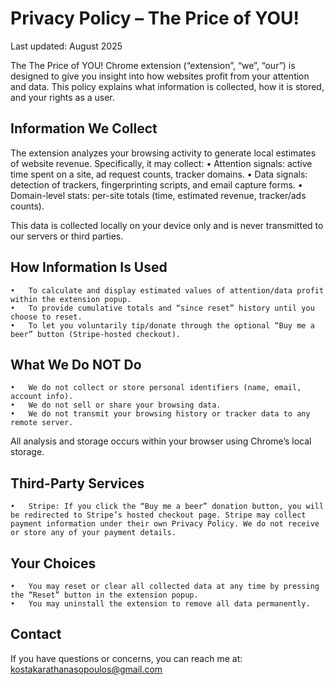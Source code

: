 # Privacy Policy – The Price of YOU!

Last updated: August 2025

The The Price of YOU! Chrome extension (“extension”, “we”, “our”) is designed to give you insight into how websites profit from your attention and data. This policy explains what information is collected, how it is stored, and your rights as a user.

## Information We Collect

The extension analyzes your browsing activity to generate local estimates of website revenue. Specifically, it may collect:
	•	Attention signals: active time spent on a site, ad request counts, tracker domains.
	•	Data signals: detection of trackers, fingerprinting scripts, and email capture forms.
	•	Domain-level stats: per-site totals (time, estimated revenue, tracker/ads counts).

This data is collected locally on your device only and is never transmitted to our servers or third parties.

## How Information Is Used
	•	To calculate and display estimated values of attention/data profit within the extension popup.
	•	To provide cumulative totals and “since reset” history until you choose to reset.
	•	To let you voluntarily tip/donate through the optional “Buy me a beer” button (Stripe-hosted checkout).

## What We Do NOT Do
	•	We do not collect or store personal identifiers (name, email, account info).
	•	We do not sell or share your browsing data.
	•	We do not transmit your browsing history or tracker data to any remote server.

All analysis and storage occurs within your browser using Chrome’s local storage.

## Third-Party Services
	•	Stripe: If you click the “Buy me a beer” donation button, you will be redirected to Stripe’s hosted checkout page. Stripe may collect payment information under their own Privacy Policy. We do not receive or store any of your payment details.

## Your Choices
	•	You may reset or clear all collected data at any time by pressing the “Reset” button in the extension popup.
	•	You may uninstall the extension to remove all data permanently.

## Contact

If you have questions or concerns, you can reach me at:
kostakarathanasopoulos@gmail.com
